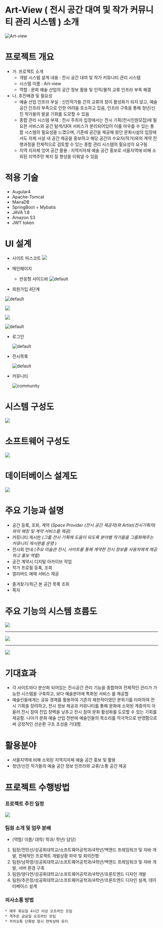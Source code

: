 Art-View ( 전시 공간 대여 및 작가 커뮤니티 관리 시스템 ) 소개
==========================================================
![](https://blogfiles.pstatic.net/MjAxODA2MTZfMjkz/MDAxNTI5MTUwMjQ0MTM0.VJqMAXYbo-nQ03NdWkO_NsDIYVEK26CbKSXqM_vkHa4g.f638-JMmggqJbSfLal-UpDUa7CCB9sLnHkCyZXSRFJAg.PNG.iris9602/logo.PNG "Art-view" )
# 프로젝트 개요
  + 가. 프로젝트 소개
    * 개발 시스템 설계 내용 : 전시 공간 대여 및 작가 커뮤니티 관리 시스템
    * 시스템 이름 : Art-view
    * 역할 : 문화 예술 산업의 공간 정보 활용 및 인적/물적 교류 인프라 부족 해결
  + 나. 추진배경 및 필요성
    * 예술 산업 인프라 부실 : 신진작가들 간의 교류의 장이 활성화가 되지 않고, 예술 공간 인프라 부족으로 인한 어려움 호소하고 있음, 인프라 구축을 통해 청년/신진 작가들의 발굴 기회를 도모할 수 있음 
    * 종합 관리 시스템 부재 : 전시 주최자 입장에서는 전시 기획(전시인원모집)에 필요한 서비스와 공간 탐색/대여 서비스가 분리되어있어 이를 아우를 수 있는 통합 시스템의 필요성을 느꼈으며, 기존에 공간을 제공해 왔던 문화시설의 입장에서도 자체 시설 내 공간 제공을 홍보하고 해당 공간의 수요자(작가)와의 계약 진행과정을 전체적으로 검토할 수 있는 종합 관리 시스템의 필요성이 요구됨 
    * 지역 지자체 잉여 공간 활용 : 지역지자체 예술 공간 홍보로 서울지역에 비해 소외된 지역주민 복지 질 향상을 이뤄낼 수 있음

# 적용 기술
  * Augular4
  * Apache-Tomcat
  * MairaDB
  * SpringBoot + Mybatis
  * JAVA 1.8
  * Amazon S3 
  * JWT token 
  
# UI 설계

* 사이트 마스코트
![](https://user-images.githubusercontent.com/14903342/41904128-925706c6-7972-11e8-8695-499b490687cf.jpg)

* 메인페이지
    + 반응형 사이드바 
![default](https://user-images.githubusercontent.com/14903342/41904217-ccef2160-7972-11e8-91b8-e29627325967.png)


* 회원가입 4단계

![default](https://user-images.githubusercontent.com/14903342/41904281-f24c70de-7972-11e8-8ce5-802c343a7142.PNG)

![](https://user-images.githubusercontent.com/14903342/41904299-fdd16c02-7972-11e8-80b6-83909191fd66.PNG)

![](https://user-images.githubusercontent.com/14903342/41904834-5d1c584c-7974-11e8-8d99-c01065ea3132.png)

![default](https://user-images.githubusercontent.com/14903342/41904839-60365f6e-7974-11e8-929b-9a8e2f81c2bd.png)


 * 로그인

    ![default](https://user-images.githubusercontent.com/14903342/41904372-2fdf6898-7973-11e8-92b9-408b2d86c6bf.png)

* 전시목록

    ![default](https://user-images.githubusercontent.com/14903342/41904391-3b110064-7973-11e8-9c58-5c99da465d53.png)

* 커뮤니티

    ![community](https://user-images.githubusercontent.com/14903342/41904472-75edbc86-7973-11e8-988f-aa328990afd9.png)

    

  
# 시스템 구성도
![](https://blogfiles.pstatic.net/MjAxODA2MTZfMTEy/MDAxNTI5MTUwOTk0NDU4.8uVEenzOw0zl2Xi23T6XmuD9ji6h3isLE-GHeKT-m40g.zjuXmAi7Hpx1Wn2KJ_btZ7SL5XtTVRQK36Wlq2tHuRAg.JPEG.iris9602/%EC%8B%9C%EC%8A%A4%ED%85%9C%EA%B5%AC%EC%84%B1%EB%8F%84.jpg)

# 소프트웨어 구성도
![](https://blogfiles.pstatic.net/MjAxODA2MTZfOTUg/MDAxNTI5MTUwOTkzOTgw.bDZ4ytK81tUraxXsrEpYzC8prmT_-G1sr2KSMdSL-Rkg.Tr-FlfVSsNWX2OqpPymtBZE0kUvXC5HgO5q6eogSi2sg.PNG.iris9602/%EC%86%8C%ED%94%84%ED%8A%B8%EC%9B%A8%EC%96%B4%EA%B5%AC%EC%84%B1%EB%8F%84.png)

# 데이터베이스 설계도
![](https://blogfiles.pstatic.net/MjAxODA2MTZfMTAg/MDAxNTI5MTUyNzM0NDc5.vHmHao6qdgHPtpOp8PWLPtIPpQas0sri9ie6R1H1RKkg.vWIg4zjRDQ-XPCevE6fHsTKnFX7MwxXKDmIhJjvYpW8g.JPEG.iris9602/KakaoTalk_20180616_213818620.jpg)

 # 주요 기능과 설명
  * 공간 등록, 조회, 계약 *(Space Provider (전시 공간 제공자)와 Artist(전시기획자)와의 매칭 및 계약 서비스를 제공)*
  * 커뮤니티 게시판 *(그룹 전시 기획에 도움이 되도록 분야별 작가들을 그룹화해주는 커뮤니티 게시판을 운영 )*
  * 전시회 안내 *(주요 미술관 전시, 사이트를 통해 계약한 전시 정보를  사용자에게 제공하고 홍보 역할)*
  * 공간 계약시 디지털 아카이브 작업  
  * 작가 프로필 등록, 조회
  * 얼리버드 예매 서비스 제공 
  + 즐겨찾기/최근 본 공간 목록 조회
  + 쪽지
  
  # 주요 기능의 시스템 흐름도
   ![](https://blogfiles.pstatic.net/MjAxODA2MTZfOTcg/MDAxNTI5MTUwOTk0ODAx.pBwN9nRFONuRnOHK-tHiLgafrf_rmKLr419gn4lqZ2Ug.7zjmySdGMI-2MUeLguQaxAbY2EoW3w1g450SOXkzWbog.JPEG.iris9602/%EC%8B%9C%EC%8A%A4%ED%85%9C%ED%9D%90%EB%A6%84%EB%8F%84_%EA%B3%B5%EA%B0%84%EB%A7%A4%EC%B9%AD.jpg)
   - - -
   ![](https://blogfiles.pstatic.net/MjAxODA2MTZfMjUz/MDAxNTI5MTUwOTk1MTY0.FIwd8Bbj1rs2ZtiirB5lmwTfFE1hFv-EitRluw3hAX0g.LoJEx0F2WxaVaQLSP337OAfxXhMNVhTQS9czz49Z4tog.PNG.iris9602/%EC%8B%9C%EC%8A%A4%ED%85%9C%ED%9D%90%EB%A6%84%EB%8F%84_%EC%A0%84%EC%8B%9C%EC%A0%95%EB%B3%B4.png)
   - - -
   ![](https://blogfiles.pstatic.net/MjAxODA2MTZfMTA2/MDAxNTI5MTUwOTk1NTM5.8sdwYKis3erjPEPg3NmWQACd57YPiclpPMiEB_DskfYg.S0PYRL3ETcZxzX4yRMrBhpASDOFM20VorWK5mf5W05Ag.PNG.iris9602/%EC%8B%9C%EC%8A%A4%ED%85%9C%ED%9D%90%EB%A6%84%EB%8F%84_%EC%BB%A4%EB%AE%A4%EB%8B%88%ED%8B%B0.png)
  
  # 기대효과
   * 각 사이트마다 분산화 되어있는 전시공간 관리 기능을 종합하여 전체적인 관리가 가능한 시스템을 구축하고, 보다 예술분야에 특화된 서비스 를 제공할 
   * 예술인들에게는 공유 경제를 활용하여 기존의 제한적이였던 분위기를 타파하여  전시 기획을 장려하고, 전시 정보 제공과 커뮤니티를 통해 문화에 소외된 계층까지 아울러 전시 참여 진입 장벽을 낮추고 전시 참여 문화 활성화를 도모할 수 있는 기회를 제공함. 나아가 문화 예술 산업 전반에 예술인들의 목소리를 적극적으로 반영함으로써 긍정적인 선순환 구조 조성을 기대함.
   # 활용분야
   * 서울지역에 비해 소외된 지역지자체 예술 공간 홍보 및 활용
   * 청년/신진 작가들의 예술 공간 정보 인프라와 교류/소통 공간 제공
   
   # 프로젝트 수행방법 
   
   ### 프로젝트 추진 일정
   ![](https://blogfiles.pstatic.net/MjAxODA2MTZfMTY1/MDAxNTI5MTUyMjU0NDgz.ycyXLoP2LI3eJ81Z_AY6tFdW-20OKKzGYIy8enEvWT0g.SQosh1hTVXt0IpRJrrXE_ZJlPhYn7N91Jk_X-K8ywSUg.PNG.iris9602/%EC%9D%BC%EC%A0%95.PNG)
   ### 팀원 소개 및 업무 분배
   * (역할/ 이름/ 대학/ 학과/ 학년/ 담당)
   1. 팀장/전민선/성공회대학교/소프트웨어공학과/4학년/백엔드 프레임워크 및 자바 개발, 전체적인 프로젝트 개발상황 파악 및 회의진행
   2. 팀원/남하영/성공회대학교/소프트웨어공학과/4학년/백엔드 프레임워크 및 자바 개발, 서버 환경 구축
   3. 팀원/양다연/성공회대학교/소프트웨어공학과/4학년/프론트엔드 디자인 개발
   4. 팀원/추은정/성공회대학교/소프트웨어공학과/4학년/프론트엔드 디자인 설계, 데이터베이스 설계
   
   ### 의사소통 방법
    * 매주 화요일 4시간 이상 오프라인 모임 
    * 격주로 금요일 오프라인 모임 
    * 카카오톡 단톡방 항시 연락상태 유지
   
  
  
